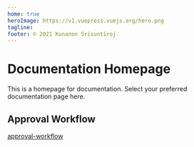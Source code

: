 ```yaml
---
home: true
heroImage: https://v1.vuepress.vuejs.org/hero.png
tagline:
footer: © 2021 Kunanon Srisuntiroj
---
```

# Documentation Homepage
This is a homepage for documentation. Select your preferred documentation page here.

## Approval Workflow
[approval-workflow](approval-workflow)
